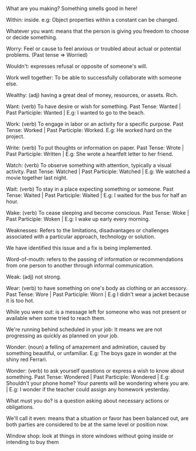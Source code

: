 What are you making? Something smells good in here!

Within: inside. e.g: Object properties within a constant can be changed.

Whatever you want: means that the person is giving you freedom to choose or decide something.

Worry: Feel or cause to feel anxious or troubled about actual or potential problems. (Past tense => Worried)

Wouldn't: expresses refusal or opposite of someone's will.

Work well together: To be able to successfully collaborate with someone else.

Wealthy: (adj) having a great deal of money, resources, or assets. Rich.

Want: (verb) To have desire or wish for something. Past Tense: Wanted | Past Participle: Wanted | E.g: I wanted to go to the beach. 

Work: (verb) To engage in labor or an activity for a specific purpose. Past Tense: Worked | Past Participle: Worked. E.g: He worked hard on the project. 

Write: (verb) To put thoughts or information on paper. Past Tense: Wrote | Past Participle: Written | E.g: She wrote a heartfelt letter to her friend. 

Watch: (verb) To observe something with attention, typically a visual activity. Past Tense: Watched | Past Participle: Watched | E.g: We watched a movie together last night.

Wait: (verb) To stay in a place expecting something or someone. Past Tense: Waited | Past Participle: Waited | E.g: I waited for the bus for half an hour. 

Wake: (verb) To cease sleeping and become conscious. Past Tense: Woke | Past Participle: Woken | E.g: I wake up early every morning.

Weaknesses: Refers to the limitations, disadvantages or challenges associated with a particular approach, technology or solution.

We have identified this issue and a fix is being implemented.

Word-of-mouth: refers to the passing of information or recommendations from one person to another through informal communication.

Weak: (adj) not strong.

Wear: (verb) to have something on one's body as clothing or an accessory. Past Tense: Wore | Past Participle: Worn | E.g I didn't wear a jacket because it is too hot. 

While you were out: is a message left for someone who was not present or available when some tried to reach them. 

We're running behind scheduled in your job: It means we are not progressing as quickly as planned on your job. 

Wonder: (noun) a felling of amazement and admiration, caused by something beautiful, or unfamiliar. E.g: The boys gaze in wonder at the shiny red Ferrari.

Wonder: (verb) to ask yourself questions or express a wish to know about something. Past Tense: Wondered | Past Participle: Wondered | E.g: Shouldn't your phone home? Your parents will be wondering where you are. | E.g: I wonder if the teacher could assign any homework yesterday. 

What must you do? is a question asking about necessary actions or obligations.

We'll call it even: means that a situation or favor has been balanced out, are both parties are considered to be at the same level or position now. 

Window shop: look at things in store windows without going inside or intending to buy them
